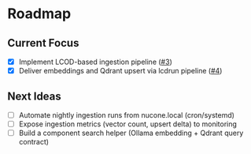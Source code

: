 # Roadmap

## Current Focus

- [x] Implement LCOD-based ingestion pipeline ([#3](https://github.com/lcod-team/lcod-rag/issues/3))
- [x] Deliver embeddings and Qdrant upsert via lcdrun pipeline ([#4](https://github.com/lcod-team/lcod-rag/issues/4))

## Next Ideas

- [ ] Automate nightly ingestion runs from nucone.local (cron/systemd)
- [ ] Expose ingestion metrics (vector count, upsert delta) to monitoring
- [ ] Build a component search helper (Ollama embedding + Qdrant query contract)

